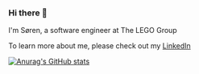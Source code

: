 ### Hi there 👋
I'm Søren, a software engineer at The LEGO Group

To learn more about me, please check out my [LinkedIn](https://www.linkedin.com/in/søreneriksen/)


[![Anurag's GitHub stats](https://github-readme-stats.vercel.app/api?username=soer7022&count_private=true&show_icons=true)](https://github.com/anuraghazra/github-readme-stats)
